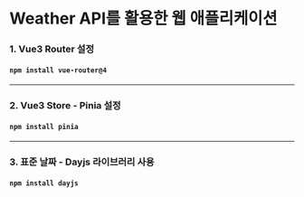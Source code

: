 # Weather API를 활용한 웹 애플리케이션

### 1. Vue3 Router 설정

#### `npm install vue-router@4`

---

### 2. Vue3 Store - Pinia 설정

#### `npm install pinia`

---

### 3. 표준 날짜 - Dayjs 라이브러리 사용

#### `npm install dayjs`

